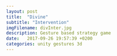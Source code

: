 ```yaml
---
layout: post
title:  "Divine"
subtitle: "Intervention"
imgFilename: divInter.jpg
description: Gesture based strategy game
date:   2017-09-26 19:57:39 +0200
categories: unity gestures 3d
---
```

